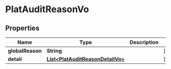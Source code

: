 

# PlatAuditReasonVo


## Properties

Name | Type | Description | Notes
------------ | ------------- | ------------- | -------------
**globalReason** | **String** |  |  [optional]
**detail** | [**List&lt;PlatAuditReasonDetailVo&gt;**](PlatAuditReasonDetailVo.md) |  |  [optional]



